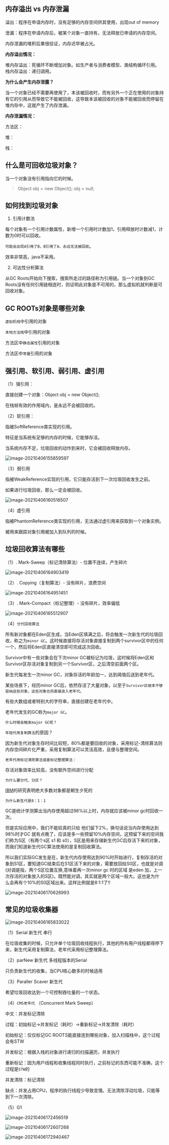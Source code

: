 ## 内存溢出 vs 内存泄漏

溢出：程序在申请内存时，没有足够的内存空间供其使用，出现out of memory

泄漏：程序在申请内存后，被某个对象一直持有，无法释放已申请的内存空间。

内存泄漏的堆积后果很验证，内存迟早被占光。

**内存溢出情况：**

堆内存溢出：死循环不断增加对象。如生产者与消费者模型、类结构循环引用。
栈内存溢出：递归调用。

**为什么会产生内存泄露？**

当一个对象已经不需要再使用了，本该被回收时，而有另外一个正在使用的对象持有它的引用从而导致它不能被回收，这导致本该被回收的对象不能被回收而停留在堆内存中，这就产生了内存泄漏。

**内存泄漏情况：**

方法区：

堆：

栈：



## 什么是可回收垃圾对象？

当一个对象没有引用指向它的时候。
> Object obj = new Object();
> obj = null;

## 如何找到垃圾对象
1. 引用计数法

  每个对象有一个引用计数属性，新增一个引用时计数加1，引用释放时计数减1，计数为0时可以回收。

  `可能会出现A引用了B，B引用了A，永远无法被回收`。

  效率非常高，java不采用。

  

2. 可达性分析算法

  从GC Roots开始向下搜索，搜索所走过的路径称为引用链。当一个对象到GC Roots没有任何引用链相连时，则证明此对象是不可用的，那么虚拟机就判断是可回收对象。

## GC ROOTs对象是哪些对象

`虚拟机栈`中引用的对象

`本地方法栈`中引用的对象

方法区中`静态属性`引用的对象

方法区中`常量`引用的对象

## 强引用、软引用、弱引用、虚引用

（1）强引用：

直接创建一个对象：Object obj = new Object(); 

在栈帧有效的作用域内，是永远不会被回收的。

（2）软引用：

指被SoftReference类实现的引用。

特征是当系统有足够的内存的时候，它能够存活。

当系统内存不足，垃圾回收的动作到来时，它会被回收释放内存。

![image-20210406155859597](D:\Project\docsify\docs\images\java\image-20210406155859597.png)

（3）弱引用

指被WeakReference实现的引用，它只能存活到下一次垃圾回收发生之前。

如果进行垃圾回收，那么一定会被回收。

![image-20210406160516507](D:\Project\docsify\docs\images\java\image-20210406160516507.png)

（4）虚引用

指被PhantomReference类实现的引用，无法通过虚引用来获取到一个对象实例。

被用来跟踪对象引用被加入到队列的时候。

## 垃圾回收算法有哪些
（1）. Mark-Sweep（标记清除算法）- 位置不连续，产生碎片

   ![image-20210406164903419](../images/java/image-20210406164903419.png)

（2）. Copying（复制算法）- 没有碎片，浪费空间

   ![image-20210406164951451](../images/java/image-20210406164951451.png)

（3）. Mark-Compact（标记整理）- 没有碎片，效率偏低

   ![image-20210406165512907](../images/java/image-20210406165512907.png)

（4）`分代回收算法`

所有新对象都在Eden区生成，当Eden区填满之后，将会触发一次新生代的垃圾回收，称之为`minor GC`。这时候直接将存活对象直接复制到两个survivor区中的任何一个，然后将Eden区直接清空即可完成这次回收。

Survivor中有一些对象会在下次minor GC被标记为垃圾，这时候将Eden区和Survivor区存活对象复制到另一个Survivor区，之后清空前面两个区。

新生代每发生一次minor GC，对象存活的年龄加一，达到阈值后送到老年代。

某些场景下，经历minor GC后，依然存活了大量对象，以至于`Survivor区根本不够容纳这些对象，这些对象也将直接进入老年代。`

有些大数组或者特别大的字符串，直接创建在老年代中。

老年代发生的GC称为`major GC`。

`什么时候会触发major GC呢？`



`年轻代用复制算法`的原因？

因为新生代对象生存时间比较短，80%都是要回收的对象，采用标记-清除算法则内存空间碎片化严重，采用复制算法可以灵活高效，且便与整理空间。

`老年代用标记清除算法或者标记整理算法：`

存活对象效率比较高，没有额外空间进行分配

`为什么要分代、分区？`

[IBM](https://www.nowcoder.com/jump/super-jump/word?word=IBM)的研究表明绝大多数对象都是朝生夕死的

`为什么新生代是8：1：1`

 GC是统计学测算出当内存使用超过98%以上时，内存就应该被minor gc时回收一次。

但是实际应用中，我们不能较真的只给 他们留下2%，换句话说当内存使用达到98%时才GC 就有点晚了，应该是多一些预留10%内存空间，这预留下来的空间我们称为S区（有两个s区 s1 和 s0），S区是用来存储新生代GC后存活下来的对象，而我们知道新生代GC算法使用的是复制回收算法。

所以我们实际GC发生是在，新生代内存使用达到90%时开始进行，复制存活的对象到S1区，要知道GC结束后在S1区活下来的对象，需要放回给S0区，也就是对调(对调是指，两个S区位置互换,意味着再一次minor gc 时的区域 是eden 加，上一次存活的对象放入的S区)，既然能对调，其实就是两个区域一般大。这也是为什么会再有个10%的S0区域出来。这样比例就是8:1:1了!!



![image-20210406170626993](../images/java/image-20210406170626993.png)

## 常见的垃圾收集器

![image-20210406165833022](../images/java/image-20210406165833022.png)



（1）Serial 新生代 串行

在垃圾收集的时候，只允许单个垃圾回收线程执行，其他的所有用户线程都得停下来，新生代采用复制算法，老年代采用标记整理算法。

（2）parNew 新生代 多线程版本的Serial

只负责新生代的收集，当CPU核心数多的时候适用

（3）Paraller Scaver 新生代

希望垃圾回收达到一个可控制吞吐量的一个状态。

（4）`CMS老年代` （Concurrent Mark Sweep）

中文：并发标记清除

过程：初始标记->并发标记（耗时）->重新标记->并发清除（耗时）

初始标记：仅仅标记GC ROOTS能直接连到哪些对象，加入扫描栈中，这个过程会有STW

并发标记：根据入栈的对象进行递归的扫描遍历，并发执行

重新标记：因为用户线程和收集线程同时执行，之前标记的东西可能不准确，这个过程是`STW`的

并发清除：标记清除

缺点：并发占用CPU，程序的执行线程少导致变慢。无法清除浮动垃圾，只能等到下一次清除。



（5）G1



![image-20210406172456519](../images/java/image-20210406172456519.png)

![image-20210406172607268](../images/java/image-20210406172607268.png)

![image-20210406172940467](../images/java/image-20210406172940467.png)
